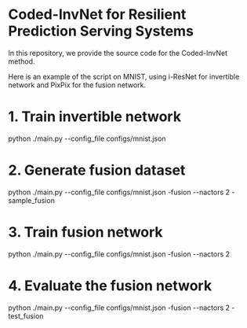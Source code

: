 # Coded-InvNet for Resilient Prediction Serving Systems

In this repository, we provide the source code for the Coded-InvNet method. 

Here is an example of the script on MNIST, using i-ResNet for invertible network and PixPix for the fusion network.

# 1. Train invertible network

python ./main.py --config_file configs/mnist.json

# 2. Generate fusion dataset 

python ./main.py --config_file configs/mnist.json -fusion --nactors 2 -sample_fusion 

# 3. Train fusion network

python ./main.py --config_file configs/mnist.json -fusion --nactors 2 

# 4. Evaluate the fusion network

python ./main.py --config_file configs/mnist.json -fusion --nactors 2 -test_fusion

